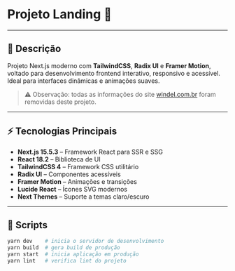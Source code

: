 # Projeto Landing 🚀

---

## 🔹 Descrição
Projeto Next.js moderno com **TailwindCSS**, **Radix UI** e **Framer Motion**, voltado para desenvolvimento frontend interativo, responsivo e acessível. Ideal para interfaces dinâmicas e animações suaves.  

> ⚠️ Observação: todas as informações do site [windel.com.br](https://www.windel.com.br/) foram removidas deste projeto.

---

## ⚡ Tecnologias Principais
- **Next.js 15.5.3** – Framework React para SSR e SSG  
- **React 18.2** – Biblioteca de UI  
- **TailwindCSS 4** – Framework CSS utilitário  
- **Radix UI** – Componentes acessíveis 
- **Framer Motion** – Animações e transições  
- **Lucide React** – Ícones SVG modernos  
- **Next Themes** – Suporte a temas claro/escuro  

---

## 🚀 Scripts
```bash
yarn dev    # inicia o servidor de desenvolvimento
yarn build  # gera build de produção
yarn start  # inicia aplicação em produção
yarn lint   # verifica lint do projeto
